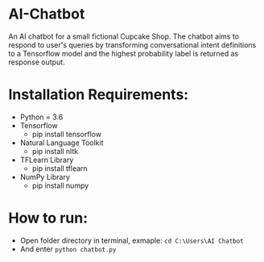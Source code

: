 # AI-Chatbot

An AI chatbot for a small fictional Cupcake Shop. The chatbot aims to respond to user's queries by transforming conversational intent definitions to a Tensorflow model and the highest probability label is returned as response output. 

# Installation Requirements:
* Python = 3.6
* Tensorflow
  * pip install tensorflow
* Natural Language Toolkit 
  * pip install nltk
* TFLearn Library 
  * pip install tflearn
* NumPy Library
  * pip install numpy
  
# How to run:
* Open folder directory in terminal, exmaple: 
 `cd C:\Users\AI Chatbot`
* And enter 
 `python chatbot.py`
